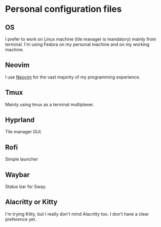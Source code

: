 # Personal configuration files

## OS
I prefer to work on Linux machine (tile manager is mandatory) mainly from terminal. I'm using Fedora on my personal machine and on my working machine.

## Neovim
I use [Neovim](https://github.com/neovim/neovim) for the vast majority of my programming experience.

## Tmux
Mainly using tmux as a terminal multiplexer.

## Hyprland
Tile manager GUI.

## Rofi
Simple launcher

## Waybar
Status bar for Sway.

## Alacritty or Kitty
I'm trying Kitty, but I really don't mind Alacritty too. I don't have a clear preference yet.
